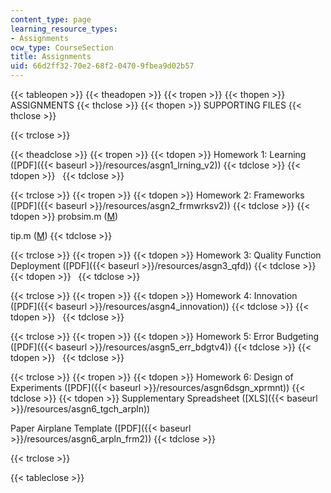 ```yaml
---
content_type: page
learning_resource_types:
- Assignments
ocw_type: CourseSection
title: Assignments
uid: 66d2ff32-70e2-68f2-0470-9fbea9d02b57
---
```


{{< tableopen >}}
{{< theadopen >}}
{{< tropen >}}
{{< thopen >}}
ASSIGNMENTS
{{< thclose >}}
{{< thopen >}}
SUPPORTING FILES
{{< thclose >}}

{{< trclose >}}

{{< theadclose >}}
{{< tropen >}}
{{< tdopen >}}
Homework 1: Learning ([PDF]({{< baseurl >}}/resources/asgn1_lrning_v2))
{{< tdclose >}}
{{< tdopen >}}
 
{{< tdclose >}}

{{< trclose >}}
{{< tropen >}}
{{< tdopen >}}
Homework 2: Frameworks ([PDF]({{< baseurl >}}/resources/asgn2_frmwrksv2))
{{< tdclose >}}
{{< tdopen >}}
probsim.m ([M](/courses/engineering-systems-division/esd-33-systems-engineering-summer-2004/assignments/probsim.m))  
  
tip.m ([M](/courses/engineering-systems-division/esd-33-systems-engineering-summer-2004/assignments/tip.m))
{{< tdclose >}}

{{< trclose >}}
{{< tropen >}}
{{< tdopen >}}
Homework 3: Quality Function Deployment ([PDF]({{< baseurl >}}/resources/asgn3_qfd))
{{< tdclose >}}
{{< tdopen >}}
 
{{< tdclose >}}

{{< trclose >}}
{{< tropen >}}
{{< tdopen >}}
Homework 4: Innovation ([PDF]({{< baseurl >}}/resources/asgn4_innovation))
{{< tdclose >}}
{{< tdopen >}}
 
{{< tdclose >}}

{{< trclose >}}
{{< tropen >}}
{{< tdopen >}}
Homework 5: Error Budgeting ([PDF]({{< baseurl >}}/resources/asgn5_err_bdgtv4))
{{< tdclose >}}
{{< tdopen >}}
 
{{< tdclose >}}

{{< trclose >}}
{{< tropen >}}
{{< tdopen >}}
Homework 6: Design of Experiments ([PDF]({{< baseurl >}}/resources/asgn6dsgn_xprmnt))
{{< tdclose >}}
{{< tdopen >}}
Supplementary Spreadsheet ([XLS]({{< baseurl >}}/resources/asgn6_tgch_arpln))  
  
Paper Airplane Template ([PDF]({{< baseurl >}}/resources/asgn6_arpln_frm2))
{{< tdclose >}}

{{< trclose >}}

{{< tableclose >}}